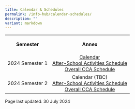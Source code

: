```yaml
---
title: Calendar & Schedules
permalink: /info-hub/calendar-schedules/
description: ""
variant: markdown
---
```

<table>
<tbody>
<tr>
<th style="text-align: center;">
<p>Semester</p>
</th>
<th style="text-align: center;">
<p>Annex</p>
</th>
</tr>
<tr>
<td style="text-align: center;">
<p>2024 Semester 1</p>
</td>
<td style="text-align: center;"><a href="https://drive.google.com/file/d/1D7LgwcHKw3A_8NmJeXmeWVzYKxRyqYuM/view?usp=sharing" target="_blank" rel="noopener">Calendar</a><br><a href="https://drive.google.com/file/d/1NtMqsVlqKPbvSVot6Tn57-P6WWsMGpX5/view?usp=sharing" target="_blank" rel="noopener">After-School Activities Schedule</a><br><a href="https://drive.google.com/file/d/1pKGcnVR8M0MCkhGWrLdcQV8TOJpkc1-T/view?usp=sharing" target="_blank" rel="noopener">Overall CCA Schedule</a><br>
</td>
</tr>
<tr>
<td style="text-align: center;">
<p>2024 Semester 2</p>
</td>
	<td style="text-align: center;">Calendar (TBC)<br><a href="https://drive.google.com/file/d/1QtkYIfdtCoua2nuQ5tdYpIR_1FwpGn5s/view?usp=sharing" target="_blank" rel="noopener">After-School Activities Schedule</a><br><a href="https://drive.google.com/file/d/1_tw8mxec7VKCvynz9cOyWlv9Uys8gTsD/view?usp=sharing" target="_blank" rel="noopener">Overall CCA Schedule</a><br>
</td>
</tr>
</tbody>
</table>
<p></p>
<p></p>
<p>Page last updated: 30 July 2024</p>